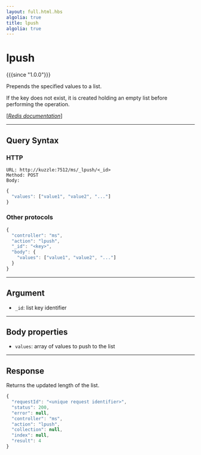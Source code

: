 ```yaml
---
layout: full.html.hbs
algolia: true
title: lpush
algolia: true
---
```


# lpush

{{{since "1.0.0"}}}

Prepends the specified values to a list. 

If the key does not exist, it is created holding an empty list before performing the operation.

[[_Redis documentation_]](https://redis.io/commands/lpush)

---

## Query Syntax

### HTTP

```http
URL: http://kuzzle:7512/ms/_lpush/<_id>
Method: POST  
Body:
```

```js
{
  "values": ["value1", "value2", "..."]
}
```

### Other protocols

```js
{
  "controller": "ms",
  "action": "lpush",
  "_id": "<key>",
  "body": {
    "values": ["value1", "value2", "..."]
  }
}
```

---

## Argument

* `_id`: list key identifier

---

## Body properties

* `values`: array of values to push to the list

---

## Response

Returns the updated length of the list.

```javascript
{
  "requestId": "<unique request identifier>",
  "status": 200,
  "error": null,
  "controller": "ms",
  "action": "lpush",
  "collection": null,
  "index": null,
  "result": 4
}
```
